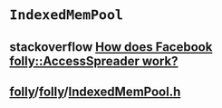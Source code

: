 # `IndexedMemPool`

## stackoverflow [How does Facebook folly::AccessSpreader work?](https://stackoverflow.com/questions/47006451/how-does-facebook-follyaccessspreader-work)



## [folly](https://github.com/facebook/folly)/[folly](https://github.com/facebook/folly/tree/main/folly)/**[IndexedMemPool.h](https://github.com/facebook/folly/blob/main/folly/IndexedMemPool.h)**